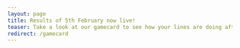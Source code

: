 ```yaml
---
layout: page
title: Results of 5th February now live!
teaser: Take a look at our gamecard to see how your lines are doing after our first draw.
redirect: /gamecard
---
```


